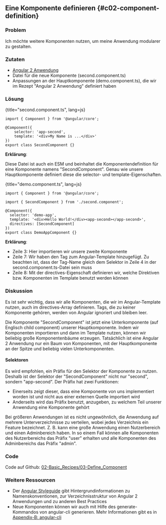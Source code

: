 ## Eine Komponente definieren {#c02-component-definition}

### Problem

Ich möchte weitere Komponenten nutzen, um meine Anwendung modularer zu gestalten.

### Zutaten
* [Angular 2 Anwendung](#c02-angular-app)
* Datei für die neue Komponente (second.component.ts)
* Anpassungen an der Hauptkomponente (demo.component.ts), die wir im Rezept "Angular 2 Anwendung" definiert haben

### Lösung

{title="second.component.ts", lang=js}
```
import { Component } from '@angular/core';

@Component({
    selector: 'app-second',
    template: '<div>My Name is ...</div>'
})
export class SecondComponent {}
```

__Erklärung__:

Diese Datei ist auch ein ESM und beinhaltet die Komponentendefinition für eine Komponente namens "SecondComponent".
Genau wie unsere Hauptkomponente definiert diese die selector- und template-Eigenschaften.

{title="demo.component.ts", lang=js}
```
import { Component } from '@angular/core';

import { SecondComponent } from './second.component';

@Component({
  selector: 'demo-app',
  template: '<div>Hello World!</div><app-second></app-second>',
  directives: [SecondComponent]
})
export class DemoAppComponent {}
```

__Erklärung__:

* Zeile 3: Hier importieren wir unsere zweite Komponente
* Zeile 7: Wir haben den Tag __<app-second></app-second>__ zum Angular-Template hinzugefügt. Zu beachten ist, dass der Tag-Name gleich dem Selektor in Zeile 4 in der second.component.ts-Datei sein muss
* Zeile 8: Mit der directives-Eigenschaft definieren wir, welche Direktiven bzw. Komponenten im Template benutzt werden können

### Diskussion

Es ist sehr wichtig, dass wir alle Komponenten, die wir im Angular-Template nutzen, auch im directives-Array definieren.
Tags, die zu keiner Komponente gehören, werden von Angular ignoriert und bleiben leer.

Die Komponente "SecondComponent" ist jetzt eine Unterkomponente (auf Englisch child component) unserer Hauptkomponente.
Indem wir Komponenten importieren und dann im Template nutzen, können wir beliebig große Komponentenbäume erzeugen.
Tatsächlich ist eine Angular 2 Anwendung nur ein Baum von Komponenten, mit der Hauptkomponente an der Spitze und beliebig vielen Unterkomponenten.

#### Selektoren

Es wird empfohlen, ein Präfix für den Selektor der Komponente zu nutzen.
Deshalb ist der Selektor der "SecondComponent" nicht nur "second", sondern "app-second".
Der Präfix hat zwei Funktionen:

* Einerseits zeigt dieser, dass eine Komponente von uns implementiert worden ist und nicht aus einer externen Quelle importiert wird
* Anderseits wird das Präfix benutzt, anzugeben, zu welchem Teil unserer Anwendung eine Komponente gehört

Bei größeren Anwendungen ist es nicht ungewöhnlich, die Anwendung auf mehrere Unterverzeichnisse zu verteilen, wobei jedes Verzeichnis ein Feature bezeichnet.
Z. B. kann eine große Anwendung einen Nutzerbereich und einen Adminbereich haben.
In so einem Fall können alle Komponenten des Nutzerbereichs das Präfix "user" erhalten und alle Komponenten des Adminbereichs das Präfix "admin".

### Code

Code auf Github: [02-Basic\_Recipes/03-Define\_Component](https://github.com/jsperts/angular2_kochbuch_code/tree/master/02-Basic_Recipes/03-Define_Component)

### Weitere Ressourcen

* Der [Angular Styleguide](https://angular.io/styleguide) gibt Hintergrundinformationen zu Namenskonventionen, zur Verzeichnisstruktur von Angular 2 Anwendungen und zu anderen Best Practices
* Neue Komponenten können wir auch mit Hilfe des generate-Kommandos von angular-cli generieren. Mehr Informationen gibt es in [Appendix-B: angular-cli](#appendix-b)

